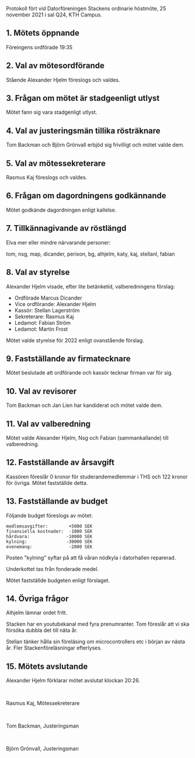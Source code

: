 <!-- 
.. title: Datorföreningen Stackens höstmöte 2021
.. slug: hostmoteproto
.. date: 2021-11-25 21:09:00 CET
.. description: 
.. category: 2021
-->

Protokoll fört vid Datorföreningen Stackens ordinarie höstmöte, 25
november 2021 i sal Q24, KTH Campus.

<!-- TEASER_END -->

## 1. Mötets öppnande

Föreingens ordförade 19:35

## 2. Val av mötesordförande

Stående Alexander Hjelm föreslogs och valdes.

## 3. Frågan om mötet är stadgeenligt utlyst

Mötet fann sig vara stadgenligt utlyst.

## 4. Val av justeringsmän tillika rösträknare

Tom Backman och Björn Grönvall erbjöd sig frivilligt och mötet valde
dem.

## 5. Val av mötessekreterare

Rasmus Kaj föreslogs och valdes.

## 6. Frågan om dagordningens godkännande

Mötet godkände dagordningen enligt kallelse.

## 7. Tillkännagivande av röstlängd

Elva mer eller mindre närvarande personer:

tom, nsg, map, dicander, perixon, bg, alhjelm, katy, kaj, stellanl,
fabian

## 8. Val av styrelse

Alexander Hjelm visade, efter lite betänketid, valberedningens förslag:

* Ordförade Marcus Dicander
* Vice ordförande: Alexander Hjelm
* Kassör: Stellan Lagerström
* Sekreterare: Rasmus Kaj
* Ledamot: Fabian Ström
* Ledamot: Martin Frost

Mötet valde styrelse för 2022 enligt ovanstående förslag.

## 9. Fastställande av firmatecknare

Mötet beslutade att ordförande och kassör tecknar firman var för sig.

## 10. Val av revisorer

Tom Backman och Jan Lien har kandiderat och mötet valde dem.

## 11. Val av valberedning

Mötet valde Alexander Hjelm, Nsg och Fabian (sammankallande) till valberedning.

## 12. Fastställande av årsavgift

Kassören föreslår 0 kronor för studerandemedlemmar i THS och 122
kronor för övriga.  Mötet fastställde detta.

## 13. Fastställande av budget

Följande budget föreslogs av mötet:

    medlemsavgifter:        +5000 SEK
    finansiella kostnader:  -1000 SEK
    hårdvara:              -10000 SEK
    kylning:               -30000 SEK
    evenemang:              -2000 SEK

Posten "kylning" syftar på att få våran nödkyla i datorhallen
reparerad.

Underkottet tas från fonderade medel.

Mötet fastställde budgeten enligt förslaget.

## 14. Övriga frågor

Alhjelm lämnar ordet fritt.

Stacken har en youtubekanal med fyra prenumranter.
Tom föreslår att vi ska försöka dubbla det till näta år.

Stellan tänker hålla sin föreläsing om microcontrollers etc i början
av nästa år.
Fler Stackenföreläsningar efterlyses.

## 15. Mötets avslutande

Alexander Hjelm förklarar mötet avslutat klockan 20:26.


<p>&#xa0;</p>

Rasmus Kaj, Mötessekreterare

<p>&#xa0;</p>

Tom Backman, Justeringsman

<p>&#xa0;</p>

Björn Grönvall,  Justeringsman
